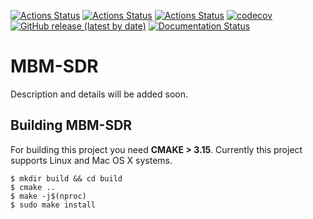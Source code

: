[![Actions Status](https://github.com/anilgurses/MBM-SDR/workflows/MacOS/badge.svg)](https://github.com/anilgurses/MBM-SDR/actions)
[![Actions Status](https://github.com/anilgurses/MBM-SDR/workflows/Windows/badge.svg)](https://github.com/anilgurses/MBM-SDR/actions)
[![Actions Status](https://github.com/anilgurses/MBM-SDR/workflows/Ubuntu/badge.svg)](https://github.com/anilgurses/MBM-SDR/actions)
[![codecov](https://codecov.io/gh/anilgurses/MBM-SDR/branch/master/graph/badge.svg)](https://codecov.io/gh/anilgurses/MBM-SDR)
[![GitHub release (latest by date)](https://img.shields.io/github/v/release/anilgurses/MBM-SDR)](https://github.com/anilgurses/MBM-SDR/releases)
[![Documentation Status](https://readthedocs.org/projects/mbm-sdr/badge/?version=latest)](https://mbm-sdr.readthedocs.io/en/latest/?badge=latest)


# MBM-SDR
Description and details will be added soon.

## Building MBM-SDR
For building this project you need **CMAKE > 3.15**. Currently this project supports Linux and Mac OS X systems. 

```
$ mkdir build && cd build
$ cmake .. 
$ make -j$(nproc)
$ sudo make install 
```
